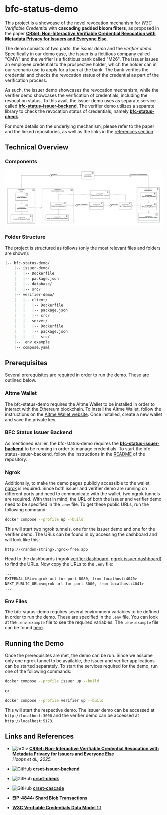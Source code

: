 # bfc-status-demo

This project is a showcase of the novel revocation mechanism for _W3C Verifiable Credential_ with **cascading padded bloom filters**, as proposed in the paper **[CRSet: Non-Interactive Verifiable Credential Revocation with Metadata Privacy for Issuers and Everyone Else](https://arxiv.org/abs/2501.17089)**.

The demo consists of two parts: the _issuer demo_ and the _verifier demo_. Specifically in our demo case, the issuer is a fictitious company called "CMW" and the verifier is a fictitious bank called "M26". The issuer issues an employee credential to the prospective holder, which the holder can in our scenario use to apply for a loan at the bank. The bank verifies the credential and checks the revocation status of the credential as part of the verification process.

As such, the issuer demo showcases the revocation mechanism, while the verifier demo showcases the verification of credentials, including the revocation status. To this avail, the issuer demo uses as separate service called **[bfc-status-issuer-backend](https://github.com/jfelixh/bfc-status-issuer-backend)**. The verifier demo utilizes a separate library to check the revocation status of credentials, namely **[bfc-status-check](https://github.com/jfelixh/bfc-status-check)**.

For more details on the underlying mechanism, please refer to the paper and the linked repositories, as well as the links in the [references section](#links-and-references).

## Technical Overview

### Components

![UML Component Diagram of the bfc-status-demo](docs/assets/component-diagram.png)

### Folder Structure

The project is structured as follows (only the most relevant files and folders are shown):

```bash
|-- bfc-status-demo/
    |-- issuer-demo/
    |   |-- Dockerfile
    |   |-- package.json
    |   |-- database/
    |   |-- src/
    |-- verifier-demo/
    |   |-- client/
    |   |   |-- Dockerfile
    |   |   |-- package.json
    |   |   |-- src/
    |   |-- server/
    |   |   |-- Dockerfile
    |   |   |-- package.json
    |   |   |-- src/
    |-- .env.example
    |-- compose.yaml
```

## Prerequisites

Several prerequisites are required in order to run the demo. These are outlined below.

### Altme Wallet

The bfc-status-demo requires the Altme Wallet to be installed in order to interact with the Ethereum blockchain. To install the Altme Wallet, follow the instructions on the [Altme Wallet website](https://altme.io/). Once installed, create a new wallet and save the private key.

### BFC Status Issuer Backend

As mentioned earlier, the bfc-status-demo requires the **[bfc-status-issuer-backend](https://github.com/jfelixh/bfc-status-issuer-backend)** to be running in order to manage credentials. To start the bfc-status-issuer-backend, follow the instructions in the [README](https://github.com/jfelixh/bfc-status-issuer-backend/blob/main/README.md) of the repository.

### Ngrok

Additionally, to make the demo pages publicly accessible to the wallet, [ngrok](https://ngrok.com) is required.
Since both issuer and verifier demo are running on different ports and need to communicate with the wallet, two ngrok tunnels are required.
With that in mind, the URL of both the issuer and verifier demo need to be specified in the `.env` file. To get these public URLs, run the following command:

```sh
docker compose --profile up --build
```

This will start two ngrok tunnels, one for the issuer demo and one for the verifier demo. The URLs can be found in by accessing the dashboard and will look like this:

```
http://<random-string>.ngrok-free.app
```

Head to the dashboards (ngrok [verifier dashboard](http://localhost:4040), [ngrok issuer dashboard](http://localhost:4041)) to find the URLs. Now copy the URLs to the `.env` file:

```
...
EXTERNAL_URL=<ngrok url for port 8080, from localhost:4040>
NEXT_PUBLIC_URL=<ngrok url for port 3000, from localhost:4041>
...
```

### Env Files

The bfc-status-demo requires several environment variables to be defined in order to run the demo. These are specified in the `.env` file. You can look at the `.env.example` file to see the required variables. The `.env.example` file can be found [here](./.env.example).

## Running the Demo

Once the prerequisites are met, the demo can be run. Since we assume only one ngrok tunnel to be available, the issuer and verifier applications can be started separately. To start the services required for the demo, run one of the following commands:

```sh
docker compose --profile issuer up --build
```

or

```sh
docker compose --profile verifier up --build
```

This will start the respective demo.
The issuer demo can be accessed at `http://localhost:3000` and the verifier demo can be accessed at `http://localhost:5173`.

## Links and References

- ![arXiv](https://img.shields.io/badge/arXiv-2501.17089-b31b1b.svg) **[CRSet: Non-Interactive Verifiable Credential Revocation with Metadata Privacy for Issuers and Everyone Else](https://arxiv.org/abs/2501.17089)**  
  _Hoops et al., 2025._
- ![GitHub](https://img.shields.io/badge/GitHub-crset--issuer--backend-blue?logo=github) **[crset-issuer-backend](https://github.com/jfelixh/crset-issuer-backend)**
- ![GitHub](https://img.shields.io/badge/GitHub-crset--check-blue?logo=github) **[crset-check](https://github.com/jfelixh/crset-check)**
- ![GitHub](https://img.shields.io/badge/GitHub-crset--cascade-blue?logo=github)
  **[crset-cascade](https://github.com/jfelixh/crset-cascade/)**

- **[EIP-4844: Shard Blob Transactions](https://eips.ethereum.org/EIPS/eip-4844)**
- **[W3C Verifiable Credentials Data Model 1.1](https://www.w3.org/TR/vc-data-model/)**

